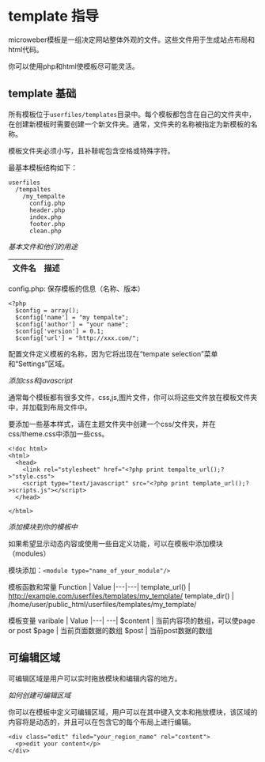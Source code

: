 # template 指导

microweber模板是一组决定网站整体外观的文件。这些文件用于生成站点布局和html代码。

你可以使用php和html使模板尽可能灵活。


## template 基础

所有模板位于`userfiles/templates`目录中。每个模板都包含在自己的文件夹中，在创建新模板时需要创建一个新文件夹。通常，文件夹的名称被指定为新模板的名称。

模板文件夹必须小写，且补鞥呢包含空格或特殊字符。

最基本模板结构如下：

```
userfiles
  /tempaltes
    /my_tempalte
      config.php
      header.php
      index.php
      footer.php
      clean.php
```

*基本文件和他们的用途*

|文件名| 描述|
|---|---|


config.php: 保存模板的信息（名称、版本）

```
<?php
  $config = array();
  $config['name'] = "my tempalte";
  $config['author'] = "your name";
  $config['version'] = 0.1;
  $config['url'] = "http://xxx.com/";
```

配置文件定义模板的名称，因为它将出现在“tempate selection”菜单和“Settings”区域。

*添加css和javascript*

通常每个模板都有很多文件，css,js,图片文件，你可以将这些文件放在模板文件夹中，并加载到布局文件中。

要添加一些基本样式，请在主题文件夹中创建一个css/文件夹，并在css/theme.css中添加一些css。

```
<!doc html>
<html>
  <head>
    <link rel="stylesheet" href="<?php print tempalte_url();?>"style.css">
    <script type="text/javascript" src="<?php print template_url();?>scripts.js"></script>
  </head>

</html>
```

*添加模块到你的模板中*

如果希望显示动态内容或使用一些自定义功能，可以在模板中添加模块（modules）

模块添加：`<module type="name_of_your_module"/>`

模板函数和常量
Function | Value
|---|---|
template_url() | http://example.com/userfiles/templates/my_template/
template_dir() | /home/user/public_html/userfiles/templates/my_template/

模板变量
varibale | Value
|---| ---|
$content | 当前内容项的数组，可以使page or post
$page    | 当前页面数据的数组
$post    | 当前post数据的数组


## 可编辑区域

可编辑区域是用户可以实时拖放模块和编辑内容的地方。

*如何创建可编辑区域*

你可以在模板中定义可编辑区域，用户可以在其中键入文本和拖放模块，该区域的内容将是动态的，并且可以在包含它的每个布局上进行编辑。

```
<div class="edit" filed="your_region_name" rel="content">
  <p>edit your content</p>
</div>
```








































